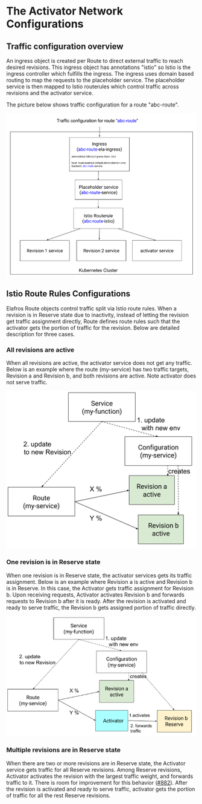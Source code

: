# The Activator Network Configurations

## Traffic configuration overview

An ingress object is created per Route to direct external traffic to reach desired revisions. This ingress
object has annotations "istio" so Istio is the ingress controller which fulfills the ingress. The ingress
uses domain based routing to map the requests to the placeholder service. The placeholder service is then
mapped to Istio routerules which control traffic across revisions and the activator service.

The picture below shows traffic configuration for a route "abc-route".

![traffic](images/routeTraffic.png)

## Istio Route Rules Configurations

Elafros Route objects control traffic split via Istio route rules. When a revision is in Reserve state
due to inactivity, instead of letting the revision get traffic assignment directly, Route defines route
rules such that the activator gets the portion of traffic for the revision. Below are detailed description
for three cases.

### All revisions are active

When all revisions are active, the activator service does not get any traffic.
Below is an example where the route (my-service) has two traffic targets, Revision a and Revision b, and
both revisions are active. Note activator does not serve traffic.

![active revision](images/activator_activeRevision.png)

### One revision is in Reserve state

When one revision is in Reserve state, the activator services gets its traffic assignment.
Below is an example where Revision a is active and Revision b is in Reserve. In this case, the Activator
gets traffic assignment for Revision b. Upon receiving requests, Activator activates Revision b and
forwards requests to Revision b after it is ready. After the revision is activated and ready to serve
traffic, the Revision b gets assigned portion of traffic directly.

![reserve revision](images/activator_reserveRevision.png)

### Multiple revisions are in Reserve state

When there are two or more revisions are in Reserve state, the Activator service gets traffic for all
Reserve revisions. Among Reserve revisions, Activator activates the revision with the largest traffic
weight, and forwards traffic to it. There is room for improvement for this behavior ([#882](https://github.com/knative/serving/issues/882)).
After the revision is activated and ready to serve traffic, activator gets the portion of traffic
for all the rest Reserve revisions.